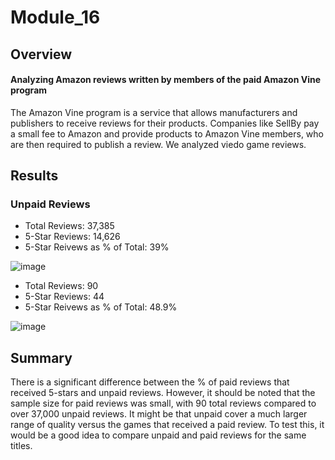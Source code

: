 # Module_16


## Overview
#### Analyzing Amazon reviews written by members of the paid Amazon Vine program
The Amazon Vine program is a service that allows manufacturers and publishers to receive reviews for their products. Companies like SellBy pay a small fee to Amazon and provide products to Amazon Vine members, who are then required to publish a review.
We analyzed viedo game reviews.

## Results


### Unpaid Reviews
- Total Reviews: 37,385
- 5-Star Reviews: 14,626 
- 5-Star Reivews as % of Total: 39%

![image](https://user-images.githubusercontent.com/86166117/141374042-3f46f278-7e93-43e0-b58e-11ae569944dd.png)

>
- Total Reviews: 90
- 5-Star Reviews: 44
- 5-Star Reivews as % of Total: 48.9%

![image](https://user-images.githubusercontent.com/86166117/141373956-0dd2ab9a-d56d-493c-b91c-3d949a67748c.png)

## Summary
There is a significant difference between the % of paid reviews that received 5-stars and unpaid reviews. However, it should be noted that the sample size for paid reviews was small, with 90 total reviews compared to over 37,000 unpaid reviews. It might be that unpaid cover a much larger range of quality versus the games that received a paid review. To test this, it would be a good idea to compare unpaid and paid reviews for the same titles. 
